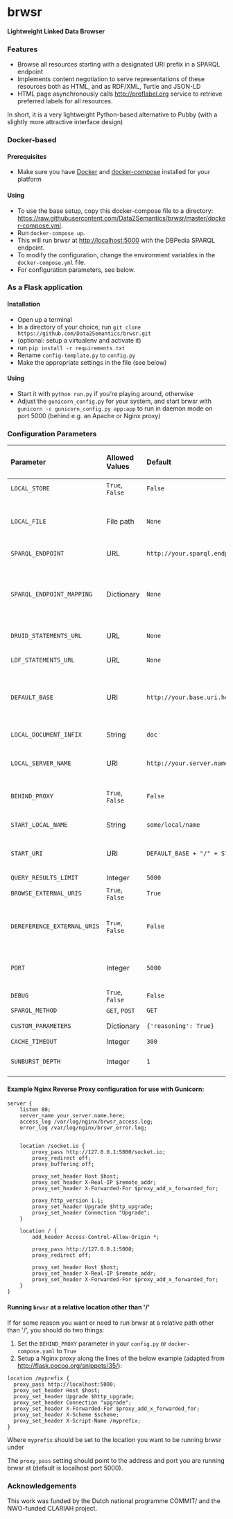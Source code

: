 brwsr
=====

**Lightweight Linked Data Browser**

### Features
* Browse all resources starting with a designated URI prefix in a SPARQL endpoint
* Implements content negotiation to serve representations of these resources both as HTML, and as RDF/XML, Turtle and JSON-LD
* HTML page asynchronously calls <http://preflabel.org> service to retrieve preferred labels for all resources.

In short, it is a very lightweight Python-based alternative to Pubby (with a slightly more attractive interface design)



### Docker-based

#### Prerequisites
* Make sure you have [Docker](https://www.docker.com) and [docker-compose](https://docs.docker.com/compose/install/) installed for your platform

#### Using
* To use the base setup, copy this docker-compose file to a directory: <https://raw.githubusercontent.com/Data2Semantics/brwsr/master/docker-compose.yml>.
* Run `docker-compose up`.
* This will run brwsr at <http://localhost:5000> with the DBPedia SPARQL endpoint.
* To modify the configuration, change the environment variables in the `docker-compose.yml` file.
* For configuration parameters, see below.

### As a Flask application

#### Installation
* Open up a terminal
* In a directory of your choice, run `git clone https://github.com/Data2Semantics/brwsr.git`
* (optional: setup a virtualenv and activate it)
* run `pip install -r requirements.txt`
* Rename `config-template.py` to `config.py`
* Make the appropriate settings in the file (see below)

#### Using

* Start it with `python run.py` if you're playing around, otherwise
* Adjust the `gunicorn_config.py` for your system, and start brwsr with `gunicorn -c gunicorn_config.py app:app` to run in daemon mode on port 5000 (behind e.g. an Apache or Nginx proxy)


### Configuration Parameters


| Parameter | Allowed Values | Default | Description | `docker-compose.yml` or `config.py` |
| :--------- | :-------------- | :------- | :----------- | :----------------------- |
| `LOCAL_STORE` | `True`, `False` | `False` | Set `LOCAL_STORE` to `True` if you want brwsr to just load a (smallish) RDF file into server memory rather than operate on an external SPARQL store | both |
| `LOCAL_FILE` | File path | `None` | Set `LOCAL_FILE` to the relative or absolute path of the file you want brwsr to load when `LOCAL_STORE` is True. The brwsr application will just use RDFLib to guess the file format based on the extension. You can use UNIX file masks such as * and ? to load multiple files. When using Docker, make sure the files are on a filesystem that is accessible to Docker | both |
| `SPARQL_ENDPOINT` | URL | `http://your.sparql.endpoint.here/sparql` | Set this to the SPARQL endpoint uri of your triplestore e.g. `http://dbpedia.org/sparql` | both |
| `SPARQL_ENDPOINT_MAPPING` | Dictionary | `None` | If brwsr is backed by multiple separate triple stores, use `SPARQL_ENDPOINT_MAPPING` to make sure that each URI for which the `LOCAL_NAME` (i.e. the URI with the `DEFAULT_BASE` removed, if present) starts with a key of the `SPARQL_ENDPOINT_MAPPING` dictionary, the proper SPARQL endpoint is used.  You can also use Python-style regular expressions in the prefix description (the keys of this dictionary)  Note that brwsr will allways *also* query the default `SPARQL_ENDPOINT` (see example in `config-template.py`). | only `config.py` |
| `DRUID_STATEMENTS_URL` | URL | `None` | Set this to the statements URL of a Druid instance (<http://triply.cc>), e.g. <"http://druid.instance.url/_api/datasets/Username/Dataset/statements.triply"> | both |
| `LDF_STATEMENTS_URL` | URL | `None` | Set this to the statements URL of a Linked Data Fragments service (<http://linkeddatafragments.org>), e.g. <http://data.linkeddatafragments.org/dbpedia2014> | both |
| `DEFAULT_BASE` | URI | `http://your.base.uri.here` | The DEFAULT_BASE is the prefix of the URI's in the triple store that can be browsed by brwsr. Requests to brwsr only include the local name (i.e. the the part after the third slash '/'), the `DEFAULT_BASE` is *always* prepended to this local name to make up the URI that's used to query the triple store: e.g. `http://dbpedia.org` (without the last slash!)| both |
| `LOCAL_DOCUMENT_INFIX` | String | `doc` | The `LOCAL_DOCUMENT_INFIX` is the infix used between the `DEFAULT_BASE` and the local name of the URI to denote the HTML representation of the RDF resource (see the Cool URI's specification) | both |
| `LOCAL_SERVER_NAME` | URI | `http://your.server.name.here` | The LOCAL_SERVER_NAME is the address brwsr listens to. It needs to know this to build proper requests when you click a URI in the brwsr page of a resource: e.g. "http://localhost:5000" if running Flask. | both |
| `BEHIND_PROXY` | `True`, `False` | `False` | By default brwsr assumes it is running at the root of the server. If you want to run brwsr under a directory (e.g. http://example.com/brwsr rather than http://example.com), you need to do this via a reverse proxy, and tell brwsr about it (set `BEHIND_PROXY` to True, and configure the proxy, see below) | both |
| `START_LOCAL_NAME` | String | `some/local/name` | The START_LOCAL_NAME is the local name of the first URI shown in brwsr if no URI is specified, e.g. "`resource/Amsterdam`" when using the DBPedia settings | both |
| `START_URI` | URI | `DEFAULT_BASE + "/" + START_LOCAL_NAME` | The `START_URI` is the URI that is shown when browsing to the `SERVER_NAME` URL. It is simply the combination of the `DEFAULT_BASE` and the `START_LOCAL_NAME` (i.e. there is no need to change this, usually) e.g. this will become "`http://dbpedia.org/resource/Amsterdam`" | both |
| `QUERY_RESULTS_LIMIT` | Integer | `5000` |  Set query results limit because otherwise your browser might crash. | both |
| `BROWSE_EXTERNAL_URIS` | `True`, `False` | `True` | Browse URIs that do not match the `DEFAULT_BASE`. This allows for browsing resources from different namespaces within the same endpoint store. | both |
|  `DEREFERENCE_EXTERNAL_URIS` | `True`, `False` | `False` | Dereference external URIs (i.e. retrieve RDF served at that location, and display the resource). This may be slow, depending on the responsiveness of the server at hand. Also, the resulting RDF is stored locally (in memory) which means that this is a potential memory hog for servers that are visited frequently. | both |
| `PORT` | Integer | `5000` | The port via which to run brwsr | both (but needs care when using Docker) |
| `DEBUG` | `True`, `False` | `False` | Switch on debug logging | both |
| `SPARQL_METHOD` | `GET`, `POST` | `GET` | Set the HTTP method to use for communicating with SPARQL endpoint. | both
| `CUSTOM_PARAMETERS` | Dictionary | `{'reasoning': True}` | Set any custom parameters to be sent to the SPARQL endpoint, e.g. `CUSTOM_PARAMETERS = {'reasoning': 'true'}` for Stardog | only `config.py` |
| `CACHE_TIMEOUT` | Integer | `300` | Set the cache timeout in seconds | both |
| `SUNBURST_DEPTH`| Integer | `1` | Depth of the Sunburst visualization (default = 1). **Warning**: setting this to a value > 1 will really make the visualization a *lot* slower, also depending on the number of endpoints, or services you are calling.| both |



#### Example Nginx Reverse Proxy configuration for use with Gunicorn:

```
server {
    listen 80;
    server_name your.server.name.here;
    access_log /var/log/nginx/brwsr_access.log;
    error_log /var/log/nginx/brswr_error.log;


    location /socket.io {
        proxy_pass http://127.0.0.1:5000/socket.io;
        proxy_redirect off;
        proxy_buffering off;

        proxy_set_header Host $host;
        proxy_set_header X-Real-IP $remote_addr;
        proxy_set_header X-Forwarded-For $proxy_add_x_forwarded_for;

        proxy_http_version 1.1;
        proxy_set_header Upgrade $http_upgrade;
        proxy_set_header Connection "Upgrade";
    }

    location / {
        add_header Access-Control-Allow-Origin *;

        proxy_pass http://127.0.0.1:5000;
        proxy_redirect off;

        proxy_set_header Host $host;
        proxy_set_header X-Real-IP $remote_addr;
        proxy_set_header X-Forwarded-For $proxy_add_x_forwarded_for;
    }
}

```

#### Running `brwsr` at a relative location other than '/'
If for some reason you want or need to run brwsr at a relative path other than '/', you should do two things:

1. Set the `BEHIND_PROXY` parameter in your `config.py` or `docker-compose.yaml` to `True`
2. Setup a Nginx proxy along the lines of the below example (adapted from <http://flask.pocoo.org/snippets/35/>):

```
location /myprefix {
  proxy_pass http://localhost:5000;
  proxy_set_header Host $host;
  proxy_set_header Upgrade $http_upgrade;
  proxy_set_header Connection "upgrade";
  proxy_set_header X-Forwarded-For $proxy_add_x_forwarded_for;
  proxy_set_header X-Scheme $scheme;
  proxy_set_header X-Script-Name /myprefix;
}
```

Where `myprefix` should be set to the location you want to be running brwsr under

The `proxy_pass` setting should point to the address and port you are running brwsr at (default is localhost port 5000).


### Acknowledgements
This work was funded by the Dutch national programme COMMIT/ and the NWO-funded CLARIAH project.
